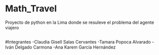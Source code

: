 # Math_Travel
Proyecto de python en la Lima donde se resuleve el problema del agente viajero
##
#Integrantes 
-Claudia Gisell Salas Cervantes 
-Tamara Popoca Alvarado
-Iván Delgado Carmona
-Ana Karem García Hernández 
